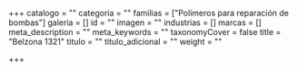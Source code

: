 +++
catalogo = ""
categoria = ""
familias = ["Polímeros para reparación de bombas"]
galeria = []
id = ""
imagen = ""
industrias = []
marcas = []
meta_description = ""
meta_keywords = ""
taxonomyCover = false
title = "Belzona 1321"
titulo = ""
titulo_adicional = ""
weight = ""

+++
